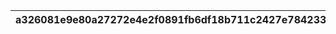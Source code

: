 |a326081e9e80a27272e4e2f0891fb6df18b711c2427e78423344a317b1cae093|879fe12b2d07179d0c5594edf73a2591da8efcfd22be4b0b5fcc7b1ac40c2d25|99d8706ab202ebbde84d4d28b03b81d5172c7c6e5898fbf1d434e59e7a05368c|
| --- | --- | --- |